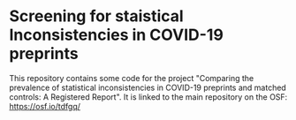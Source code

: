 # Screening for staistical Inconsistencies in COVID-19 preprints

This repository contains some code for the project "Comparing the prevalence of statistical inconsistencies in COVID-19 preprints and matched controls: A Registered Report". It is linked to the main repository on the OSF: https://osf.io/tdfgq/

